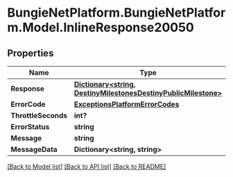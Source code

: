 # BungieNetPlatform.BungieNetPlatform.Model.InlineResponse20050
## Properties

Name | Type | Description | Notes
------------ | ------------- | ------------- | -------------
**Response** | [**Dictionary&lt;string, DestinyMilestonesDestinyPublicMilestone&gt;**](DestinyMilestonesDestinyPublicMilestone.md) |  | [optional] 
**ErrorCode** | [**ExceptionsPlatformErrorCodes**](ExceptionsPlatformErrorCodes.md) |  | [optional] 
**ThrottleSeconds** | **int?** |  | [optional] 
**ErrorStatus** | **string** |  | [optional] 
**Message** | **string** |  | [optional] 
**MessageData** | **Dictionary&lt;string, string&gt;** |  | [optional] 

[[Back to Model list]](../README.md#documentation-for-models) [[Back to API list]](../README.md#documentation-for-api-endpoints) [[Back to README]](../README.md)

